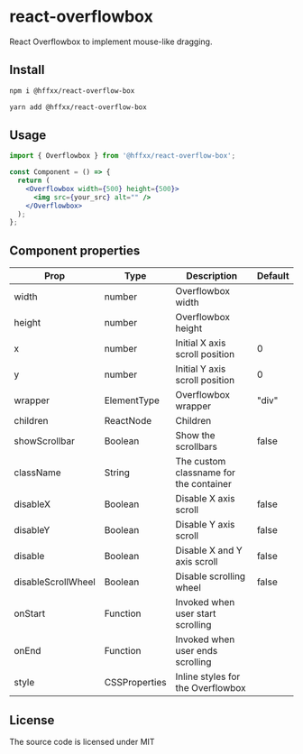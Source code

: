 # react-overflowbox

React Overflowbox to implement mouse-like dragging.

## Install

```bash
npm i @hffxx/react-overflow-box
```

```bash
yarn add @hffxx/react-overflow-box
```

## Usage

```jsx
import { Overflowbox } from '@hffxx/react-overflow-box';

const Component = () => {
  return (
    <Overflowbox width={500} height={500}>
      <img src={your_src} alt="" />
    </Overflowbox>
  );
};
```

## Component properties

| Prop               | Type          | Description                            | Default |
| ------------------ | ------------- | -------------------------------------- | ------- |
| width              | number        | Overflowbox width                      |         |
| height             | number        | Overflowbox height                     |         |
| x                  | number        | Initial X axis scroll position         | 0       |
| y                  | number        | Initial Y axis scroll position         | 0       |
| wrapper            | ElementType   | Overflowbox wrapper                    | "div"   |
| children           | ReactNode     | Children                               |         |
| showScrollbar      | Boolean       | Show the scrollbars                    | false   |
| className          | String        | The custom classname for the container |         |
| disableX           | Boolean       | Disable X axis scroll                  | false   |
| disableY           | Boolean       | Disable Y axis scroll                  | false   |
| disable            | Boolean       | Disable X and Y axis scroll            | false   |
| disableScrollWheel | Boolean       | Disable scrolling wheel                | false   |
| onStart            | Function      | Invoked when user start scrolling      |         |
| onEnd              | Function      | Invoked when user ends scrolling       |         |
| style              | CSSProperties | Inline styles for the Overflowbox      |         |

## License

The source code is licensed under MIT
